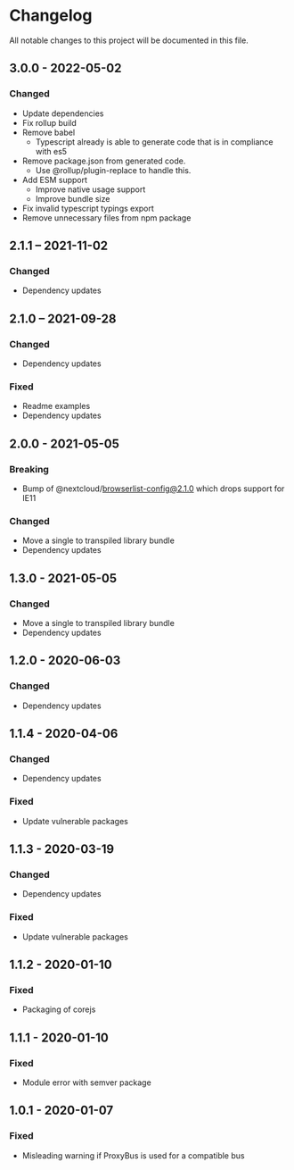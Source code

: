 # Changelog

All notable changes to this project will be documented in this file.

## 3.0.0 - 2022-05-02
### Changed
- Update dependencies
- Fix rollup build
- Remove babel
  - Typescript already is able to generate code that is in compliance with es5
- Remove package.json from generated code.
  - Use @rollup/plugin-replace to handle this.
- Add ESM support
  - Improve native usage support
  - Improve bundle size
- Fix invalid typescript typings export
- Remove unnecessary files from npm package


## 2.1.1 – 2021-11-02
### Changed
- Dependency updates

## 2.1.0 – 2021-09-28
### Changed
- Dependency updates
### Fixed
- Readme examples
- Dependency updates

## 2.0.0 - 2021-05-05
### Breaking
- Bump of @nextcloud/browserlist-config@2.1.0 which drops support for IE11
### Changed
- Move a single to transpiled library bundle
- Dependency updates

## 1.3.0 - 2021-05-05
### Changed
- Move a single to transpiled library bundle
- Dependency updates

## 1.2.0 - 2020-06-03
### Changed
- Dependency updates

## 1.1.4 - 2020-04-06
### Changed
- Dependency updates
### Fixed
- Update vulnerable packages

## 1.1.3 - 2020-03-19
### Changed
- Dependency updates
### Fixed
- Update vulnerable packages

## 1.1.2 - 2020-01-10
### Fixed
- Packaging of corejs

## 1.1.1 - 2020-01-10
### Fixed
- Module error with semver package

## 1.0.1 - 2020-01-07
### Fixed
- Misleading warning if ProxyBus is used for a compatible bus
